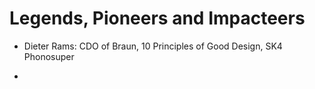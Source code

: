 # Legends, Pioneers and Impacteers

- Dieter Rams: CDO of Braun, 10 Principles of Good Design, SK4 Phonosuper



- 

